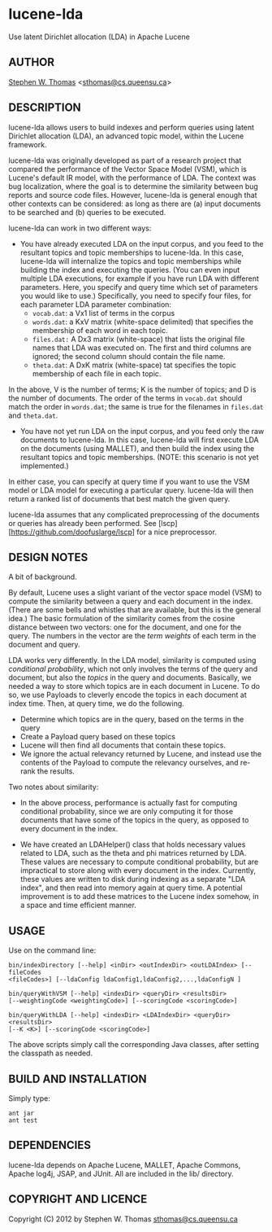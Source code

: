 lucene-lda
==========

Use latent Dirichlet allocation (LDA) in Apache Lucene

AUTHOR
------

[Stephen W. Thomas](http://research.cs.queensu.ca/~sthomas/) <<sthomas@cs.queensu.ca>>


DESCRIPTION
----------- 
lucene-lda allows users to build indexes and perform queries using latent
Dirichlet allocation (LDA), an advanced topic model, within the Lucene
framework.

lucene-lda was originally developed as part of a research project that compared the
performance of the Vector Space Model (VSM), which is Lucene's default IR model,
with the performance of LDA. The context was bug localization, where the goal is
to determine the similarity between bug reports and source code files. However,
lucene-lda is general enough that other contexts can be considered: as long as
there are (a) input documents to be searched and (b) queries to be executed. 

lucene-lda can work in two different ways:

* You have already executed LDA on the input corpus, and you feed to the resultant
topics and topic memberships to lucene-lda. In this case, lucene-lda will
internalize the topics and topic memberships while building the index and
executing the queries. (You can even input multiple LDA executions, for example
if you have run LDA with different parameters. Here, you specify and query time
which set of parameters you would like to use.) Specifically, you need to
specify four files, for each parameter LDA parameter combination:
  * `vocab.dat`: a Vx1 list of terms in the corpus
  * `words.dat`: a KxV matrix (white-space delimited) that specifies the
    membership of each word in each topic.
  * `files.dat:` A Dx3 matrix (white-space) that lists the original file
    names that LDA was executed on. The first and third columns are ignored; the
    second column should contain the file name.
  * `theta.dat`: A DxK matrix (white-space) tat specifies the topic membership of
    each file in each topic.

In the above, V is the number of terms; K is the number of topics; and D is the
number of documents. The order of the terms in `vocab.dat` should match the order
in `words.dat`; the same is true for the filenames in `files.dat` and `theta.dat`.

* You have not yet run LDA on the input corpus, and you feed only the raw documents
to lucene-lda. In this case, lucene-lda will first execute LDA on the documents
(using MALLET), and then build the index using the resultant topics and topic memberships.
(NOTE: this scenario is not yet implemented.)

In either case, you can specify at query time if you want to use the VSM model
or LDA model for executing a particular query. lucene-lda will then return a
ranked list of documents that best match the given query.

lucene-lda assumes that any complicated preprocessing of the documents or
queries has already been performed. See
[lscp][https://github.com/doofuslarge/lscp] for a nice preprocessor.


DESIGN NOTES
------------

A bit of background.

By default, Lucene uses a slight variant of the vector space model (VSM) to
compute the similarity between a query and each document in the index. (There
are some bells and whistles that are available, but this is the general idea.)
The basic formulation of the similarity comes from the cosine distance between
two vectors: one for the document, and one for the query. The numbers in the
vector are the _term weights_ of each term in the document and query.

LDA works very differently. In the LDA model, similarity is computed using
_conditional probability_, which not only involves the terms of the query and
document, but also the _topics_ in the query and documents. Basically, we needed
a way to store which topics are in each document in Lucene. To do so, we use
Payloads to cleverly encode the topics in each document at index time. Then, at
query time, we do the following.
* Determine which topics are in the query, based on the terms in the query
* Create a Payload query based on these topics
* Lucene will then find all documents that contain these topics.
* We ignore the actual relevancy returned by Lucene, and instead use the
 contents of the Payload to compute the relevancy ourselves, and re-rank the
 results.

Two notes about similarity:

* In the above process, performance is actually fast for computing conditional
probability, since we are only computing it for those documents that have some
of the topics in the query, as opposed to every document in the index.

* We have created an LDAHelper() class that holds necessary values related to
  LDA, such as the theta and phi matrices returned by LDA. These values are
  necessary to compute conditional probability, but are impractical to store
  along with every document in the index. Currently, these values are written to
  disk during indexing as a separate "LDA index", and then read into memory
  again at query time. A potential improvement is to add these matrices to the
  Lucene index somehow, in a space and time efficient manner.



USAGE
-----

Use on the command line:

    bin/indexDirectory [--help] <inDir> <outIndexDir> <outLDAIndex> [--fileCodes
    <fileCodes>] [--ldaConfig ldaConfig1,ldaConfig2,...,ldaConfigN ]

    bin/queryWithVSM [--help] <indexDir> <queryDir> <resultsDir>
    [--weightingCode <weightingCode>] [--scoringCode <scoringCode>] 

    bin/queryWithLDA [--help] <indexDir> <LDAIndexDir> <queryDir> <resultsDir>
    [--K <K>] [--scoringCode <scoringCode>]

The above scripts simply call the corresponding Java classes, after setting the
classpath as needed.





BUILD AND INSTALLATION
----------------------

Simply type:

    ant jar
    ant test


DEPENDENCIES
------------

lucene-lda depends on Apache Lucene, MALLET, Apache Commons, Apache log4j, JSAP, and JUnit. All are
included in the lib/ directory.


COPYRIGHT AND LICENCE
---------------------

Copyright (C) 2012 by Stephen W. Thomas <sthomas@cs.queensu.ca>



